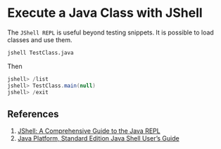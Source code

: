 # Execute a Java Class with JShell

The `JShell REPL` is useful beyond testing snippets. It is possible to load classes and use them.

```bash
jshell TestClass.java
```

Then

```java
jshell> /list
jshell> TestClass.main(null)
jshell> /exit
```

## References

1. [JShell: A Comprehensive Guide to the Java REPL](https://www.infoq.com/articles/jshell-java-repl/)
1. [Java Platform, Standard Edition Java Shell User’s Guide](https://docs.oracle.com/javase/9/jshell/introduction-jshell.htm#JSHEL-GUID-630F27C8-1195-4989-9F6B-2C51D46F52C8)
